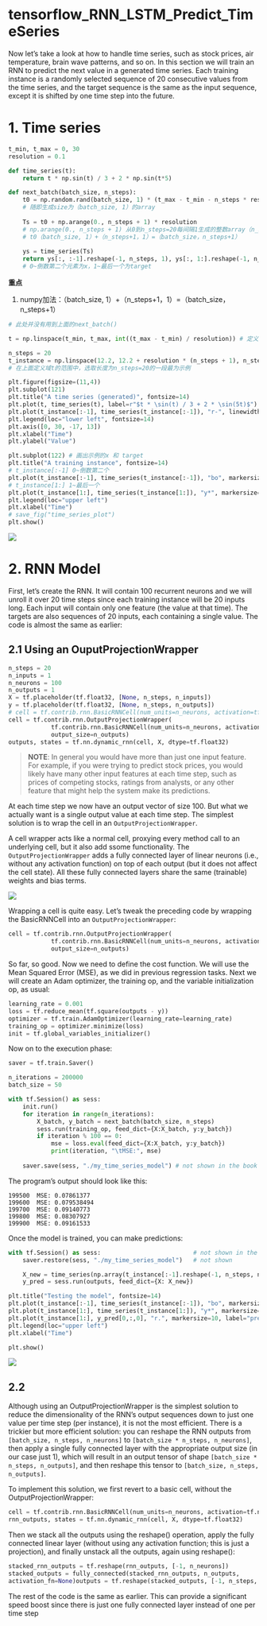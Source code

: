 # tensorflow_RNN_LSTM_Predict_TimeSeries

Now let’s take a look at how to handle time series, such as stock prices, air temperature, brain wave patterns, and so on. In this section we will train an RNN to predict the next value in a generated time series. Each training instance is a randomly selected sequence of 20 consecutive values from the time series, and the target sequence is the same as the input sequence, except it is shifted by one time step into the future.

# 1. Time series

```python
t_min, t_max = 0, 30
resolution = 0.1

def time_series(t):
    return t * np.sin(t) / 3 + 2 * np.sin(t*5)

def next_batch(batch_size, n_steps):
    t0 = np.random.rand(batch_size, 1) * (t_max - t_min - n_steps * resolution)
    # 随即生成size为（batch_size, 1）的array 
    
    Ts = t0 + np.arange(0., n_steps + 1) * resolution
    # np.arange(0., n_steps + 1) 从0到n_steps=20每间隔1生成的整数array（n_steps+1，1）
    # t0（batch_size, 1）+（n_steps+1，1）=（batch_size，n_steps+1）
    
    ys = time_series(Ts)
    return ys[:, :-1].reshape(-1, n_steps, 1), ys[:, 1:].reshape(-1, n_steps, 1)
    # 0~倒数第二个元素为x，1~最后一个为target
```
**重点**

1. numpy加法：（batch_size, 1）+（n_steps+1，1）=（batch_size，n_steps+1）

```python
# 此处并没有用到上面的next_batch()

t = np.linspace(t_min, t_max, int((t_max - t_min) / resolution)) # 定义域t（0，30）共30/0.1=300个离散点

n_steps = 20
t_instance = np.linspace(12.2, 12.2 + resolution * (n_steps + 1), n_steps + 1)
# 在上面定义域t的范围中，选取长度为n_steps=20的一段最为示例

plt.figure(figsize=(11,4))
plt.subplot(121)
plt.title("A time series (generated)", fontsize=14)
plt.plot(t, time_series(t), label=r"$t * \sin(t) / 3 + 2 * \sin(5t)$")
plt.plot(t_instance[:-1], time_series(t_instance[:-1]), "r-", linewidth=3, label="A training instance")
plt.legend(loc="lower left", fontsize=14)
plt.axis([0, 30, -17, 13])
plt.xlabel("Time")
plt.ylabel("Value")

plt.subplot(122) # 画出示例的x 和 target
plt.title("A training instance", fontsize=14)
# t_instance[:-1] 0~倒数第二个
plt.plot(t_instance[:-1], time_series(t_instance[:-1]), "bo", markersize=10, label="instance")
# t_instance[1:] 1~最后一个
plt.plot(t_instance[1:], time_series(t_instance[1:]), "y*", markersize=10, label="target")
plt.legend(loc="upper left")
plt.xlabel("Time")
# save_fig("time_series_plot")
plt.show()
```

![](https://i.loli.net/2019/01/11/5c3847adde410.png)


# 2. RNN Model
First, let’s create the RNN. It will contain 100 recurrent neurons and we will unroll it over 20 time steps
since each training instance will be 20 inputs long. Each input will contain only one feature (the value at
that time). The targets are also sequences of 20 inputs, each containing a single value. The code is almost
the same as earlier:

## 2.1 Using an OuputProjectionWrapper
```python
n_steps = 20
n_inputs = 1
n_neurons = 100
n_outputs = 1
X = tf.placeholder(tf.float32, [None, n_steps, n_inputs])
y = tf.placeholder(tf.float32, [None, n_steps, n_outputs])
# cell = tf.contrib.rnn.BasicRNNCell(num_units=n_neurons, activation=tf.nn.relu)
cell = tf.contrib.rnn.OutputProjectionWrapper(
            tf.contrib.rnn.BasicRNNCell(num_units=n_neurons, activation=tf.nn.relu),
            output_size=n_outputs)
outputs, states = tf.nn.dynamic_rnn(cell, X, dtype=tf.float32)
```
> **NOTE**:
> In general you would have more than just one input feature. For example, if you were trying to predict stock prices, you would likely have many other input features at each time step, such as prices of competing stocks, ratings from analysts, or any other feature that might help the system make its predictions.

At each time step we now have an output vector of size 100. But what we actually want is a single output value at each time step. The simplest solution is to wrap the cell in an ```OutputProjectionWrapper```. 

A cell wrapper acts like a normal cell, proxying every method call to an underlying cell, but it also add ssome functionality. The ```OutputProjectionWrapper``` adds a fully connected layer of linear neurons (i.e., without any activation function) on top of each output (but it does not affect the cell state). All these fully connected layers share the same (trainable) weights and bias terms. 

![](https://i.loli.net/2019/01/11/5c38483442d82.png)

Wrapping a cell is quite easy. Let’s tweak the preceding code by wrapping the BasicRNNCell into an ```OutputProjectionWrapper```:
```python
cell = tf.contrib.rnn.OutputProjectionWrapper(
            tf.contrib.rnn.BasicRNNCell(num_units=n_neurons, activation=tf.nn.relu),
            output_size=n_outputs)
```
So far, so good. Now we need to define the cost function. We will use the Mean Squared Error (MSE), as we did in previous regression tasks. Next we will create an Adam optimizer, the training op, and the variable initialization op, as usual:
```python
learning_rate = 0.001
loss = tf.reduce_mean(tf.square(outputs - y))
optimizer = tf.train.AdamOptimizer(learning_rate=learning_rate)
training_op = optimizer.minimize(loss)
init = tf.global_variables_initializer()
```
Now on to the execution phase:
```python
saver = tf.train.Saver()

n_iterations = 200000
batch_size = 50

with tf.Session() as sess:
    init.run()
    for iteration in range(n_iterations):
        X_batch, y_batch = next_batch(batch_size, n_steps)
        sess.run(training_op, feed_dict={X:X_batch, y:y_batch})
        if iteration % 100 == 0:
            mse = loss.eval(feed_dict={X:X_batch, y:y_batch})
            print(iteration, "\tMSE:", mse)
    
    saver.save(sess, "./my_time_series_model") # not shown in the book
```
The program’s output should look like this:
```
199500 	MSE: 0.07861377
199600 	MSE: 0.079538494
199700 	MSE: 0.09140773
199800 	MSE: 0.08307927
199900 	MSE: 0.09161533
```
Once the model is trained, you can make predictions:
```python
with tf.Session() as sess:                          # not shown in the book
    saver.restore(sess, "./my_time_series_model")   # not shown

    X_new = time_series(np.array(t_instance[:-1].reshape(-1, n_steps, n_inputs)))
    y_pred = sess.run(outputs, feed_dict={X: X_new})
```
```python
plt.title("Testing the model", fontsize=14)
plt.plot(t_instance[:-1], time_series(t_instance[:-1]), "bo", markersize=10, label="instance")
plt.plot(t_instance[1:], time_series(t_instance[1:]), "y*", markersize=10, label="target")
plt.plot(t_instance[1:], y_pred[0,:,0], "r.", markersize=10, label="prediction")
plt.legend(loc="upper left")
plt.xlabel("Time")

plt.show()
```
![](https://i.loli.net/2019/01/11/5c3848af3ddb3.png)

## 2.2 
Although using an OutputProjectionWrapper is the simplest solution to reduce the dimensionality of the RNN’s output sequences down to just one value per time step (per instance), it is not the most efficient. There is a trickier but more efficient solution: you can reshape the RNN outputs from ```[batch_size, n_steps, n_neurons]``` to ```[batch_size * n_steps, n_neurons]```, then apply a single fully connected layer with the appropriate output size (in our case just 1), which will result in an output tensor of shape ```[batch_size * n_steps, n_outputs]```, and then reshape this tensor to ```[batch_size, n_steps, n_outputs]```. 

To implement this solution, we first revert to a basic cell, without the OutputProjectionWrapper:
```python
cell = tf.contrib.rnn.BasicRNNCell(num_units=n_neurons, activation=tf.nn.relu)
rnn_outputs, states = tf.nn.dynamic_rnn(cell, X, dtype=tf.float32)
```
Then we stack all the outputs using the reshape() operation, apply the fully connected linear layer
(without using any activation function; this is just a projection), and finally unstack all the outputs, again
using reshape():
```python
stacked_rnn_outputs = tf.reshape(rnn_outputs, [-1, n_neurons])
stacked_outputs = fully_connected(stacked_rnn_outputs, n_outputs,
activation_fn=None)outputs = tf.reshape(stacked_outputs, [-1, n_steps, n_outputs])
```
The rest of the code is the same as earlier. This can provide a significant speed boost since there is just
one fully connected layer instead of one per time step



